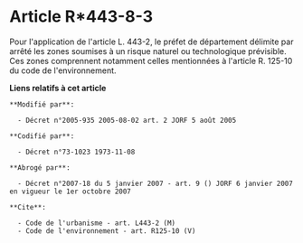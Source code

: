 # Article R*443-8-3

Pour l'application de l'article L. 443-2, le préfet de département délimite par arrêté les zones soumises à un risque naturel
ou technologique prévisible. Ces zones comprennent notamment celles mentionnées à l'article R. 125-10 du code de
l'environnement.

**Liens relatifs à cet article**

	**Modifié par**:

	  - Décret n°2005-935 2005-08-02 art. 2 JORF 5 août 2005

	**Codifié par**:

	  - Décret n°73-1023 1973-11-08

	**Abrogé par**:

	  - Décret n°2007-18 du 5 janvier 2007 - art. 9 () JORF 6 janvier 2007 en vigueur le 1er octobre 2007

	**Cite**:

	  - Code de l'urbanisme - art. L443-2 (M)
	  - Code de l'environnement - art. R125-10 (V)
